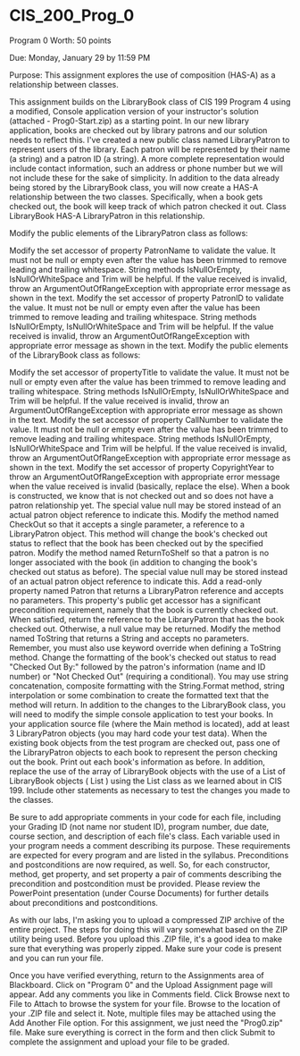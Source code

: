 # CIS_200_Prog_0

Program 0
Worth: 50 points

Due: Monday, January 29 by 11:59 PM

Purpose: This assignment explores the use of composition (HAS-A) as a relationship between classes.

This assignment builds on the LibraryBook class of CIS 199 Program 4 using a modified, Console application version of your instructor's solution (attached - Prog0-Start.zip) as a starting point. In our new library application, books are checked out by library patrons and our solution needs to reflect this. I've created a new public class named LibraryPatron to represent users of the library. Each patron will be represented by their name (a string) and a patron ID (a string). A more complete representation would include contact information, such an address or phone number but we will not include these for the sake of simplicity. In addition to the data already being stored by the LibraryBook class, you will now create a HAS-A relationship between the two classes. Specifically, when a book gets checked out, the book will keep track of which patron checked it out. Class LibraryBook HAS-A LibraryPatron in this relationship.

Modify the public elements of the LibraryPatron class as follows:

Modify the set accessor of property PatronName to validate the value. It must not be null or empty even after the value has been trimmed to remove leading and trailing whitespace. String methods IsNullOrEmpty, IsNullOrWhiteSpace and Trim will be helpful. If the value received is invalid, throw an ArgumentOutOfRangeException with appropriate error message as shown in the text.
Modify the set accessor of property PatronID to validate the value. It must not be null or empty even after the value has been trimmed to remove leading and trailing whitespace. String methods IsNullOrEmpty, IsNullOrWhiteSpace and Trim will be helpful. If the value received is invalid, throw an ArgumentOutOfRangeException with appropriate error message as shown in the text.
Modify the public elements of the LibraryBook class as follows:

Modify the set accessor of propertyTitle to validate the value. It must not be null or empty even after the value has been trimmed to remove leading and trailing whitespace. String methods IsNullOrEmpty, IsNullOrWhiteSpace and Trim will be helpful. If the value received is invalid, throw an ArgumentOutOfRangeException with appropriate error message as shown in the text.
Modify the set accessor of property CallNumber to validate the value. It must not be null or empty even after the value has been trimmed to remove leading and trailing whitespace. String methods IsNullOrEmpty, IsNullOrWhiteSpace and Trim will be helpful. If the value received is invalid, throw an ArgumentOutOfRangeException with appropriate error message as shown in the text.
Modify the set accessor of property CopyrightYear to throw an ArgumentOutOfRangeException with appropriate error message when the value received is invalid (basically, replace the else).
When a book is constructed, we know that is not checked out and so does not have a patron relationship yet. The special value null may be stored instead of an actual patron object reference to indicate this.
Modify the method named CheckOut so that it accepts a single parameter, a reference to a LibraryPatron object. This method will change the book's checked out status to reflect that the book has been checked out by the specified patron.
Modify the method named ReturnToShelf so that a patron is no longer associated with the book (in addition to changing the book's checked out status as before). The special value null may be stored instead of an actual patron object reference to indicate this.
Add a read-only property named Patron that returns a LibraryPatron reference and accepts no parameters. This property's public get accessor has a significant precondition requirement, namely that the book is currently checked out. When satisfied, return the reference to the LibraryPatron that has the book checked out. Otherwise, a null value may be returned.
Modify the method named ToString that returns a String and accepts no parameters. Remember, you must also use keyword override when defining a ToString method. Change the formatting of the book's checked out status to read "Checked Out By:" followed by the patron's information (name and ID number) or "Not Checked Out" (requiring a conditional). You may use string concatenation, composite formatting with the String.Format method, string interpolation or some combination to create the formatted text that the method will return.
In addition to the changes to the LibraryBook class, you will need to modify the simple console application to test your books. In your application source file (where the Main method is located), add at least 3 LibraryPatron objects (you may hard code your test data). When the existing book objects from the test program are checked out, pass one of the LibraryPatron objects to each book to represent the person checking out the book. Print out each book's information as before. In addition, replace the use of the array of LibraryBook objects with the use of a List of LibraryBook objects ( List<LibraryBook> ) using the List class as we learned about in CIS 199. Include other statements as necessary to test the changes you made to the classes.

Be sure to add appropriate comments in your code for each file, including your Grading ID (not name nor student ID), program number, due date, course section, and description of each file's class. Each variable used in your program needs a comment describing its purpose. These requirements are expected for every program and are listed in the syllabus. Preconditions and postconditions are now required, as well. So, for each constructor, method, get property, and set property a pair of comments describing the precondition and postcondition must be provided. Please review the PowerPoint presentation (under Course Documents) for further details about preconditions and postconditions.

As with our labs, I'm asking you to upload a compressed ZIP archive of the entire project. The steps for doing this will vary somewhat based on the ZIP utility being used. Before you upload this .ZIP file, it's a good idea to make sure that everything was properly zipped. Make sure your code is present and you can run your file.

Once you have verified everything, return to the Assignments area of Blackboard. Click on "Program 0" and the Upload Assignment page will appear. Add any comments you like in Comments field. Click Browse next to File to Attach to browse the system for your file. Browse to the location of your .ZIP file and select it. Note, multiple files may be attached using the Add Another File option. For this assignment, we just need the "Prog0.zip" file. Make sure everything is correct in the form and then click Submit to complete the assignment and upload your file to be graded.
